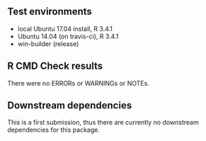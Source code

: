## Test environments
* local Ubuntu 17.04 install, R 3.4.1
* Ubuntu 14.04 (on travis-ci), R 3.4.1
* win-builder (release)

## R CMD Check results

There were no ERRORs or WARNINGs or NOTEs. 

## Downstream dependencies

This is a first submission, thus there are currently no downstream dependencies for this package.